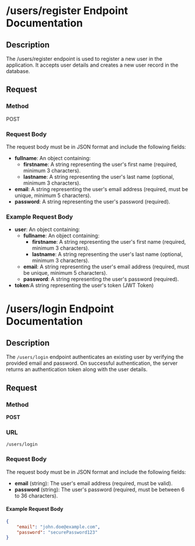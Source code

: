 # /users/register Endpoint Documentation

## Description
The /users/register endpoint is used to register a new user in the application. It accepts user details and creates a new user record in the database.

## Request
### Method
POST


### Request Body
The request body must be in JSON format and include the following fields:

- **fullname**: An object containing:
  - **firstname**: A string representing the user's first name (required, minimum 3 characters).
  - **lastname**: A string representing the user's last name (optional, minimum 3 characters).
- **email**: A string representing the user's email address (required, must be unique, minimum 5 characters).
- **password**: A string representing the user's password (required).

### Example Request Body

- **user**: An object containing:
  - **fullname**: An object containing:
    - **firstname**: A string representing the user's first name (required, minimum 3 characters).
    - **lastname**: A string representing the user's last name (optional, minimum 3 characters).
  - **email**: A string representing the user's email address (required, must be unique, minimum 5 characters).
  - **password**: A string representing the user's password (required).
- **token**:A string representing the user's token (JWT Token)

# /users/login Endpoint Documentation

## Description
The `/users/login` endpoint authenticates an existing user by verifying the provided email and password. On successful authentication, the server returns an authentication token along with the user details.

## Request
### Method
**POST**

### URL
`/users/login`

### Request Body
The request body must be in JSON format and include the following fields:

- **email** (string): The user's email address (required, must be valid).
- **password** (string): The user's password (required, must be between 6 to 36 characters).

#### Example Request Body
```json
{
    "email": "john.doe@example.com",
    "password": "securePassword123"
}
